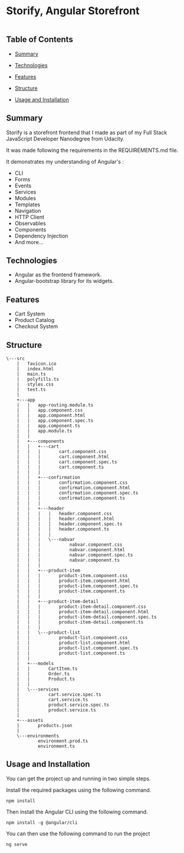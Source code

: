 # Storify, Angular Storefront

<p align="center">
  <img src="">
</p>

## Table of Contents

- [Summary](#Summary)

- [Technologies](#Technologies)

- [Features](#Features)

- [Structure](#Structure)

- [Usage and Installation](#usage-and-installation)

## Summary

Storify is a storefront frontend that I made as part of my Full Stack JavaScript Developer Nanodegree from Udacity.

It was made following the requirements in the REQUIREMENTS.md file.

It demonstrates my understanding of Angular's : 
- CLI
- Forms
- Events
- Services
- Modules
- Templates
- Navigation
- HTTP Client
- Observables
- Components
- Dependency Injection
- And more...

## Technologies

- Angular as the frontend framework.
- Angular-bootstrap library for its widgets.

## Features

- Cart System
- Product Catalog
- Checkout System

## Structure

```
\---src
    |   favicon.ico
    |   index.html
    |   main.ts
    |   polyfills.ts
    |   styles.css
    |   test.ts
    |
    +---app
    |   |   app-routing.module.ts
    |   |   app.component.css
    |   |   app.component.html
    |   |   app.component.spec.ts
    |   |   app.component.ts
    |   |   app.module.ts
    |   |
    |   +---components
    |   |   +---cart
    |   |   |       cart.component.css
    |   |   |       cart.component.html
    |   |   |       cart.component.spec.ts
    |   |   |       cart.component.ts
    |   |   |
    |   |   +---confirmation
    |   |   |       confirmation.component.css
    |   |   |       confirmation.component.html
    |   |   |       confirmation.component.spec.ts
    |   |   |       confirmation.component.ts
    |   |   |
    |   |   +---header
    |   |   |   |   header.component.css
    |   |   |   |   header.component.html
    |   |   |   |   header.component.spec.ts
    |   |   |   |   header.component.ts
    |   |   |   |
    |   |   |   \---nabvar
    |   |   |           nabvar.component.css
    |   |   |           nabvar.component.html
    |   |   |           nabvar.component.spec.ts
    |   |   |           nabvar.component.ts
    |   |   |
    |   |   +---product-item
    |   |   |       product-item.component.css
    |   |   |       product-item.component.html
    |   |   |       product-item.component.spec.ts
    |   |   |       product-item.component.ts
    |   |   |
    |   |   +---product-item-detail
    |   |   |       product-item-detail.component.css
    |   |   |       product-item-detail.component.html
    |   |   |       product-item-detail.component.spec.ts
    |   |   |       product-item-detail.component.ts
    |   |   |
    |   |   \---product-list
    |   |           product-list.component.css
    |   |           product-list.component.html
    |   |           product-list.component.spec.ts
    |   |           product-list.component.ts
    |   |
    |   +---models
    |   |       CartItem.ts
    |   |       Order.ts
    |   |       Product.ts
    |   |
    |   \---services
    |           cart.service.spec.ts
    |           cart.service.ts
    |           product.service.spec.ts
    |           product.service.ts
    |
    +---assets
    |       products.json
    |
    \---environments
            environment.prod.ts
            environment.ts
```

## Usage and Installation

You can get the project up and running in two simple steps.

Install the required packages using the following command.

```
npm install
```

Then install the Angular CLI using the following command.
```
npm install -g @angular/cli
```

You can then use the following command to run the project

```
ng serve
```
